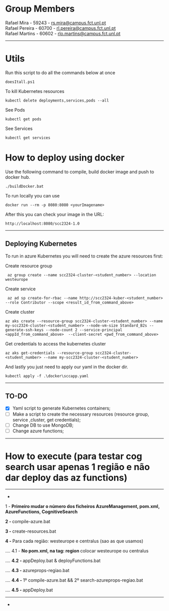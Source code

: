 # Group Members

Rafael Mira - 59243 - rs.mira@campus.fct.unl.pt
<br>
Rafael Pereira - 60700 - rl.pereira@campus.fct.unl.pt
<br>
Rafael Martins - 60602 - rlo.martins@campus.fct.unl.pt

---

# Utils

Run this script to do all the commands below at once

```shell
doesItall.ps1
```

To kill Kubernetes resources

```shell
kubectl delete deployments,services,pods --all
```

See Pods

```shell
kubectl get pods
```

See Services

```shell
kubectl get services
```

# How to deploy using docker

Use the following command to compile, build docker image and push to docker hub.

```shell
./buildDocker.bat
```

To run locally you can use

```shell
docker run --rm -p 8080:8080 <yourImagename>
```

After this you can check your image in the URL:

```
http://localhost:8080/scc2324-1.0
```

---

## Deploying Kubernetes

To run in azure Kubernetes you will need to create the azure resources first:

Create resource group

```shell
 az group create --name scc2324-cluster-<student_number> --location westeurope
```

Create service

```shell
 az ad sp create-for-rbac --name http://scc2324-kuber-<student_number> --role Contributor --scope <result_id_from_command_above> 
```

Create cluster

```shell
az aks create --resource-group scc2324-cluster-<student_number> --name my-scc2324-cluster-<student_number> --node-vm-size Standard_B2s --generate-ssh-keys --node-count 2 --service-principal <appId_from_command_above>  --client-secret <pwd_from_command_above>
 ```

Get credentials to access the kubernetes cluster

```shell
az aks get-credentials --resource-group scc2324-cluster-<student_number> --name my-scc2324-cluster-<student_number>
```

And lastly you just need to apply our yaml in the docker dir.

```shell
kubectl apply -f .\docker\sccapp.yaml
```

---

## TO-DO

- [X] Yaml script to generate Kubernetes containers;
- [ ] Make a script to create the necessary resources (resource group, service ,cluster, get credentials);
- [ ] Change DB to use MongoDB;
- [ ] Change azure functions;

---

# How to execute (para testar cog search usar apenas 1 região e não dar deploy das az functions)

-------------------------------------------------------------------------------------
-

1 - <b>Primeiro mudar o número dos ficheiros AzureManagement, pom.xml, AzureFunctions, CognitiveSearch</b>

<b>2 - </b> compile-azure.bat

<b>3 - </b> create-resources.bat

<b>4 - </b> Para cada região: westeurope e centralus (sao as que usamos)

.... 4.1 - <b>No pom.xml, na tag: region </b> colocar westeurope ou centralus

.... <b>4.2 - </b>  appDeploy.bat & deployFunctions.bat

.... <b>4.3 - </b>  azureprops-regiao.bat

.... <b>4.4 - </b> 1º compile-azure.bat && 2º search-azureprops-regiao.bat

.... <b>4.5 - </b>  appDeploy.bat


-------------------------------------------------------------------------------------
-



